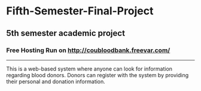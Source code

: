 # Fifth-Semester-Final-Project
## 5th semester academic project
### Free Hosting Run on http://coubloodbank.freevar.com/
---
This is a web-based system where anyone can look for information regarding blood donors. Donors can register with the system by providing their personal and donation information.

